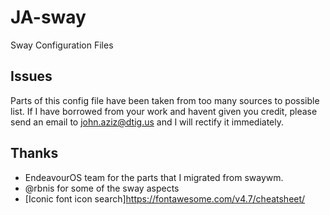 # JA-sway

Sway Configuration Files

## Issues

Parts of this config file have been taken from too many sources to possible list.
If I have borrowed from your work and havent given you credit, please send an email to john.aziz@dtig.us and I will rectify it immediately.

## Thanks

- EndeavourOS team for the parts that I migrated from swaywm.
- @rbnis for some of the sway aspects
- [Iconic font icon search]<https://fontawesome.com/v4.7/cheatsheet/>
